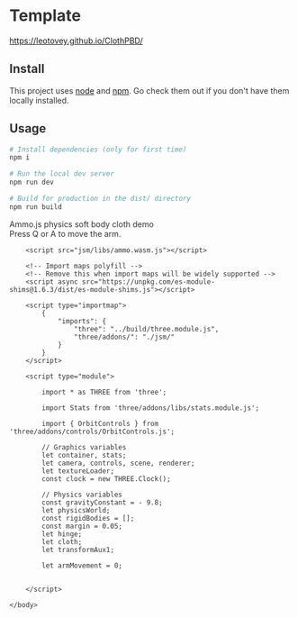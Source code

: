 

# Template
<https://leotovey.github.io/ClothPBD/>
## Install
This project uses [node](http://nodejs.org) and [npm](https://npmjs.com). Go check them out if you don't have them locally installed.

## Usage


``` bash
# Install dependencies (only for first time)
npm i

# Run the local dev server
npm run dev

# Build for production in the dist/ directory
npm run build
```


<html lang="en">
	<head>
		<title>Ammo.js softbody cloth demo</title>
		<meta charset="utf-8">
		<meta name="viewport" content="width=device-width, user-scalable=no, minimum-scale=1.0, maximum-scale=1.0">
		<link type="text/css" rel="stylesheet" href="main.css">
		<style>
			body {
				color: #333;
			}
		</style>
	</head>
	<body>
		<div id="info">Ammo.js physics soft body cloth demo<br>Press Q or A to move the arm.</div>
		<div id="container"></div>

		<script src="jsm/libs/ammo.wasm.js"></script>

		<!-- Import maps polyfill -->
		<!-- Remove this when import maps will be widely supported -->
		<script async src="https://unpkg.com/es-module-shims@1.6.3/dist/es-module-shims.js"></script>

		<script type="importmap">
			{
				"imports": {
					"three": "../build/three.module.js",
					"three/addons/": "./jsm/"
				}
			}
		</script>

		<script type="module">

			import * as THREE from 'three';

			import Stats from 'three/addons/libs/stats.module.js';

			import { OrbitControls } from 'three/addons/controls/OrbitControls.js';

			// Graphics variables
			let container, stats;
			let camera, controls, scene, renderer;
			let textureLoader;
			const clock = new THREE.Clock();

			// Physics variables
			const gravityConstant = - 9.8;
			let physicsWorld;
			const rigidBodies = [];
			const margin = 0.05;
			let hinge;
			let cloth;
			let transformAux1;

			let armMovement = 0;


		</script>

	</body>
</html>

